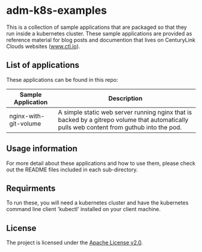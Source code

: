 # adm-k8s-examples

This is a collection of sample applications that are packaged so that they run inside a kubernetes cluster. These sample applications are provided as reference material for blog posts and documention that lives on CenturyLink Clouds websites (www.ctl.io). 

## List of applications

These applications can be found in this repo:

Sample Application | Description
----- | -----
nginx-with-git-volume | A simple static web server running nginx that is backed by a gitrepo volume that automatically pulls web content from guthub into the pod. 


## Usage information

For more detail about these applications and how to use them, please check out the README files included in each sub-directory. 

## Requirments

To run these, you will need a kubernetes cluster and have the kubernetes command line client 'kubectl' installed on your client machine. 

## License

The project is licensed under the [Apache License v2.0](http://www.apache.org/licenses/LICENSE-2.0.html).

